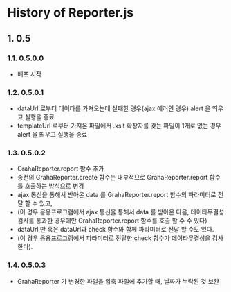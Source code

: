 # History of Reporter.js

## 1. 0.5

### 1.1. 0.5.0.0

- 배포 시작

### 1.2. 0.5.0.1

- dataUrl 로부터 데이타를 가져오는데 실패한 경우(ajax 에러인 경우) alert 을 띄우고 실행을 종료
- templateUrl 로부터 가져온 파일에서 .xslt 확장자를 갖는 파일이 1개로 없는 경우 alert 을 띄우고 실행을 종료

### 1.3. 0.5.0.2

- GrahaReporter.report 함수 추가
- 종전의 GrahaReporter.create 함수는 내부적으로 GrahaReporter.report 함수를 호출하는 방식으로 변경
- ajax 통신을 통해서 받아온 data 를 GrahaReporter.report 함수의 파라미터로 전달 할 수 있고,
- (이 경우 응용프로그램에서 ajax 통신을 통해서 data 를 받아온 다음, 데이타무결성 검사를 통과한 경우에만 GrahaReporter.report 함수를 호출 할 수 수 있다)
- dataUrl 만 혹은 dataUrl과 check 함수와 함께 파라미터로 전달 할 수도 있다.
- (이 경우 응용프로그램에서 파라미터로 전달한 check 함수가 데이타무결성을 검사한다).

### 1.4. 0.5.0.3

- GrahaReporter 가 변경한 파일을 압축 파일에 추가할 때, 날짜가 누락된 것 보완
